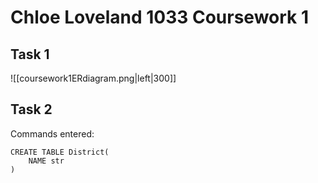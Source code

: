 # Chloe Loveland 1033 Coursework 1

## Task 1
![[coursework1ERdiagram.png|left|300]]

## Task 2
Commands entered:
```
CREATE TABLE District(
	NAME str
)
```